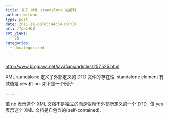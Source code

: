 ```yaml
---
title: 关于 XML standalone 的解释
author: wiloon
type: post
date: 2011-11-08T05:44:54+00:00
url: /?p=1462
bot_views:
  - 28
categories:
  - Uncategorized

---
```


  <a href="http://www.blogjava.net/javafuns/articles/257525.html">http://www.blogjava.net/javafuns/articles/257525.html</a>

XML standalone 定义了外部定义的 DTD 文件的存在性. standalone element 有效值是 yes 和 no. 如下是一个例子:

  <?xml version="1.0" encoding="UTF-8" standalone="no"?>
 <!DOCTYPE s1 PUBLIC "http://www.ibm.com/example.dtd" "example.dtd">
 <s1>.........</s1>

值 no 表示这个 XML 文档不是独立的而是依赖于外部所定义的一个 DTD.  值 yes 表示这个 XML 文档是自包含的(self-contained).